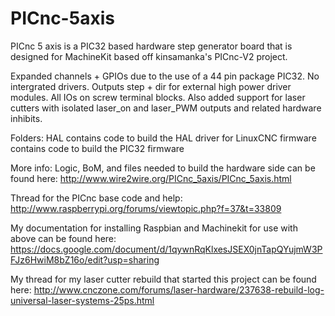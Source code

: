 PICnc-5axis
========

PICnc 5 axis is a PIC32 based hardware step generator board that is designed for MachineKit based off kinsamanka's PICnc-V2 project. 

Expanded channels + GPIOs due to the use of a 44 pin package PIC32. 
No intergrated drivers. Outputs step + dir for external high power driver modules. 
All IOs on screw terminal blocks.
Also added support for laser cutters with isolated laser_on and laser_PWM outputs and related hardware inhibits.

Folders:
HAL contains code to build the HAL driver for LinuxCNC
firmware contains code to build the PIC32 firmware 


More info:
Logic, BoM, and files needed to build the hardware side can be found here: http://www.wire2wire.org/PICnc_5axis/PICnc_5axis.html

Thread for the PICnc base code and help: http://www.raspberrypi.org/forums/viewtopic.php?f=37&t=33809

My documentation for installing Raspbian and Machinekit for use with above can be found here: https://docs.google.com/document/d/1qywnRqKlxesJSEX0jnTapQYujmW3PFJz6HwiM8bZ16o/edit?usp=sharing

My thread for my laser cutter rebuild that started this project can be found here: http://www.cnczone.com/forums/laser-hardware/237638-rebuild-log-universal-laser-systems-25ps.html
